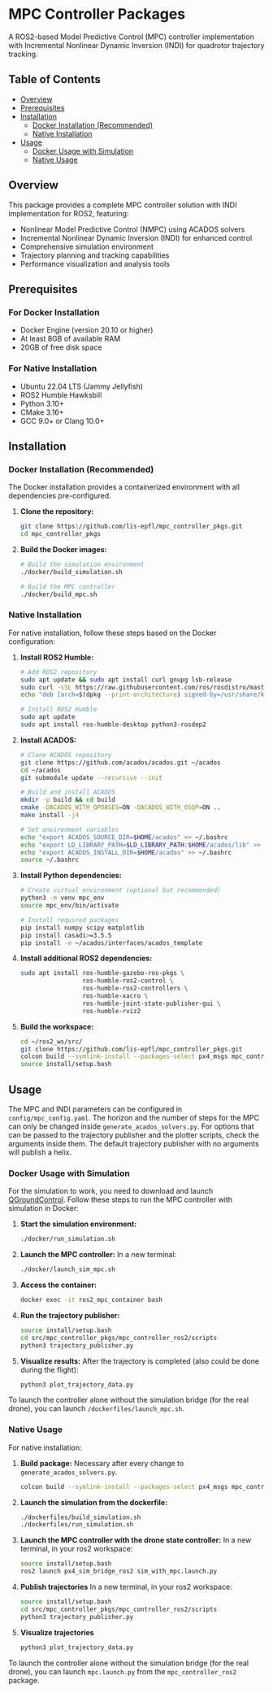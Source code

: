 # MPC Controller Packages

A ROS2-based Model Predictive Control (MPC) controller implementation with Incremental Nonlinear Dynamic Inversion (INDI) for quadrotor trajectory tracking.

## Table of Contents
- [Overview](#overview)
- [Prerequisites](#prerequisites)
- [Installation](#installation)
  - [Docker Installation (Recommended)](#docker-installation-recommended)
  - [Native Installation](#native-installation)
- [Usage](#usage)
  - [Docker Usage with Simulation](#docker-usage-with-simulation)
  - [Native Usage](#native-usage)

## Overview

This package provides a complete MPC controller solution with INDI implementation for ROS2, featuring:
- Nonlinear Model Predictive Control (NMPC) using ACADOS solvers
- Incremental Nonlinear Dynamic Inversion (INDI) for enhanced control
- Comprehensive simulation environment
- Trajectory planning and tracking capabilities
- Performance visualization and analysis tools

## Prerequisites

### For Docker Installation
- Docker Engine (version 20.10 or higher)
- At least 8GB of available RAM
- 20GB of free disk space

### For Native Installation
- Ubuntu 22.04 LTS (Jammy Jellyfish)
- ROS2 Humble Hawksbill
- Python 3.10+
- CMake 3.16+
- GCC 9.0+ or Clang 10.0+

## Installation

### Docker Installation (Recommended)

The Docker installation provides a containerized environment with all dependencies pre-configured.

1. **Clone the repository:**
   ```bash
   git clone https://github.com/lis-epfl/mpc_controller_pkgs.git
   cd mpc_controller_pkgs
   ```

2. **Build the Docker images:**
   ```bash
   # Build the simulation environment
   ./docker/build_simulation.sh
   
   # Build the MPC controller
   ./docker/build_mpc.sh
   ```

### Native Installation

For native installation, follow these steps based on the Docker configuration:

1. **Install ROS2 Humble:**
   ```bash
   # Add ROS2 repository
   sudo apt update && sudo apt install curl gnupg lsb-release
   sudo curl -sSL https://raw.githubusercontent.com/ros/rosdistro/master/ros.key -o /usr/share/keyrings/ros-archive-keyring.gpg
   echo "deb [arch=$(dpkg --print-architecture) signed-by=/usr/share/keyrings/ros-archive-keyring.gpg] http://packages.ros.org/ros2/ubuntu $(lsb_release -cs) main" | sudo tee /etc/apt/sources.list.d/ros2.list > /dev/null
   
   # Install ROS2 Humble
   sudo apt update
   sudo apt install ros-humble-desktop python3-rosdep2
   ```

2. **Install ACADOS:**
   ```bash
   # Clone ACADOS repository
   git clone https://github.com/acados/acados.git ~/acados
   cd ~/acados
   git submodule update --recursive --init
   
   # Build and install ACADOS
   mkdir -p build && cd build
   cmake -DACADOS_WITH_QPOASES=ON -DACADOS_WITH_OSQP=ON ..
   make install -j4
   
   # Set environment variables
   echo "export ACADOS_SOURCE_DIR=$HOME/acados" >> ~/.bashrc
   echo "export LD_LIBRARY_PATH=$LD_LIBRARY_PATH:$HOME/acados/lib" >> ~/.bashrc
   echo "export ACADOS_INSTALL_DIR=$HOME/acados" >> ~/.bashrc
   source ~/.bashrc
   ```

3. **Install Python dependencies:**
   ```bash
   # Create virtual environment (optional but recommended)
   python3 -m venv mpc_env
   source mpc_env/bin/activate
   
   # Install required packages
   pip install numpy scipy matplotlib
   pip install casadi>=3.5.5
   pip install -e ~/acados/interfaces/acados_template
   ```

4. **Install additional ROS2 dependencies:**
   ```bash
   sudo apt install ros-humble-gazebo-ros-pkgs \
                    ros-humble-ros2-control \
                    ros-humble-ros2-controllers \
                    ros-humble-xacro \
                    ros-humble-joint-state-publisher-gui \
                    ros-humble-rviz2
   ```

5. **Build the workspace:**
   ```bash
   cd ~/ros2_ws/src/
   git clone https://github.com/lis-epfl/mpc_controller_pkgs.git
   colcon build --symlink-install --packages-select px4_msgs mpc_controller_ros2_msgs mpc_controller_ros2 px4_sim_bridge_ros2
   source install/setup.bash
   ```

## Usage

The MPC and INDI parameters can be configured in `config/mpc_config.yaml`. The horizon and the number of steps for the MPC can only be changed inside `generate_acados_solvers.py`.
For options that can be passed to the trajectory publisher and the plotter scripts, check the arguments inside them. The default trajectory publisher with no arguments will publish a helix.

### Docker Usage with Simulation

For the simulation to work, you need to download and launch [QGroundControl](https://docs.qgroundcontrol.com/master/en/qgc-user-guide/getting_started/download_and_install.html). Follow these steps to run the MPC controller with simulation in Docker:

1. **Start the simulation environment:**
   ```bash
   ./docker/run_simulation.sh
   ```

2. **Launch the MPC controller:**
   In a new terminal:
   ```bash
   ./docker/launch_sim_mpc.sh
   ```

3. **Access the container:**
   ```bash
   docker exec -it ros2_mpc_container bash
   ```

4. **Run the trajectory publisher:**
   ```bash
   source install/setup.bash
   cd src/mpc_controller_pkgs/mpc_controller_ros2/scripts
   python3 trajectory_publisher.py 
   ```

5. **Visualize results:**
   After the trajectory is completed (also could be done during the flight):
   ```bash
   python3 plot_trajectory_data.py 
   ```

To launch the controller alone without the simulation bridge (for the real drone), you can launch `/dockerfiles/launch_mpc.sh`.

### Native Usage

For native installation:

1. **Build package:**
  Necessary after every change to `generate_acados_solvers.py`.
   ```bash
   colcon build --symlink-install --packages-select px4_msgs mpc_controller_ros2_msgs mpc_controller_ros2
   ```

2. **Launch the simulation from the dockerfile:**
   ```bash
   ./dockerfiles/build_simulation.sh
   ./dockerfiles/run_simulation.sh
   ```

3. **Launch the MPC controller with the drone state controller:**
   In a new terminal, in your ros2 workspace:
   ```bash
   source install/setup.bash
   ros2 launch px4_sim_bridge_ros2 sim_with_mpc.launch.py
   ```

5. **Publish trajectories**
In a new terminal, in your ros2 workspace:
   ```bash
   source install/setup.bash
   cd src/mpc_controller_pkgs/mpc_controller_ros2/scripts
   python3 trajectory_publisher.py
   ```

6. **Visualize trajectories**
   ```bash
   python3 plot_trajectory_data.py
   ```
To launch the controller alone without the simulation bridge (for the real drone), you can launch `mpc.launch.py` from the `mpc_controller_ros2` package.
